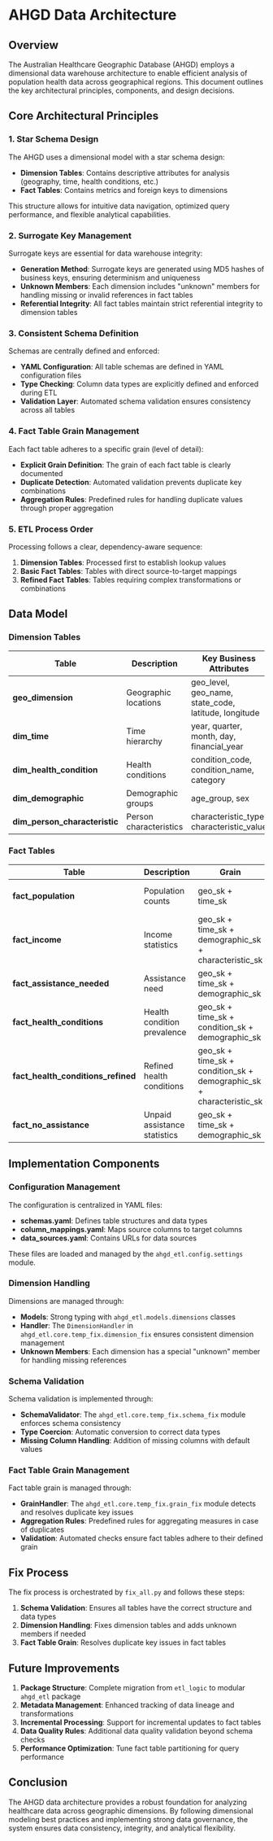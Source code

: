 # AHGD Data Architecture

## Overview

The Australian Healthcare Geographic Database (AHGD) employs a dimensional data warehouse architecture to enable efficient analysis of population health data across geographical regions. This document outlines the key architectural principles, components, and design decisions.

## Core Architectural Principles

### 1. Star Schema Design

The AHGD uses a dimensional model with a star schema design:

- **Dimension Tables**: Contains descriptive attributes for analysis (geography, time, health conditions, etc.)
- **Fact Tables**: Contains metrics and foreign keys to dimensions

This structure allows for intuitive data navigation, optimized query performance, and flexible analytical capabilities.

### 2. Surrogate Key Management

Surrogate keys are essential for data warehouse integrity:

- **Generation Method**: Surrogate keys are generated using MD5 hashes of business keys, ensuring determinism and uniqueness
- **Unknown Members**: Each dimension includes "unknown" members for handling missing or invalid references in fact tables
- **Referential Integrity**: All fact tables maintain strict referential integrity to dimension tables

### 3. Consistent Schema Definition

Schemas are centrally defined and enforced:

- **YAML Configuration**: All table schemas are defined in YAML configuration files
- **Type Checking**: Column data types are explicitly defined and enforced during ETL
- **Validation Layer**: Automated schema validation ensures consistency across all tables

### 4. Fact Table Grain Management

Each fact table adheres to a specific grain (level of detail):

- **Explicit Grain Definition**: The grain of each fact table is clearly documented
- **Duplicate Detection**: Automated validation prevents duplicate key combinations
- **Aggregation Rules**: Predefined rules for handling duplicate values through proper aggregation

### 5. ETL Process Order

Processing follows a clear, dependency-aware sequence:

1. **Dimension Tables**: Processed first to establish lookup values
2. **Basic Fact Tables**: Tables with direct source-to-target mappings
3. **Refined Fact Tables**: Tables requiring complex transformations or combinations

## Data Model

### Dimension Tables

| Table | Description | Key Business Attributes |
|-------|-------------|-------------------------|
| **geo_dimension** | Geographic locations | geo_level, geo_name, state_code, latitude, longitude |
| **dim_time** | Time hierarchy | year, quarter, month, day, financial_year |
| **dim_health_condition** | Health conditions | condition_code, condition_name, category |
| **dim_demographic** | Demographic groups | age_group, sex |
| **dim_person_characteristic** | Person characteristics | characteristic_type, characteristic_value |

### Fact Tables

| Table | Description | Grain | Measures |
|-------|-------------|-------|----------|
| **fact_population** | Population counts | geo_sk + time_sk | total_population, male_population, female_population |
| **fact_income** | Income statistics | geo_sk + time_sk + demographic_sk + characteristic_sk | median_income, mean_income, count_persons |
| **fact_assistance_needed** | Assistance need | geo_sk + time_sk + demographic_sk | count_persons |
| **fact_health_conditions** | Health condition prevalence | geo_sk + time_sk + condition_sk + demographic_sk | count_persons |
| **fact_health_conditions_refined** | Refined health conditions | geo_sk + time_sk + condition_sk + demographic_sk + characteristic_sk | count_persons |
| **fact_no_assistance** | Unpaid assistance statistics | geo_sk + time_sk + demographic_sk | count_persons |

## Implementation Components

### Configuration Management

The configuration is centralized in YAML files:

- **schemas.yaml**: Defines table structures and data types
- **column_mappings.yaml**: Maps source columns to target columns
- **data_sources.yaml**: Contains URLs for data sources

These files are loaded and managed by the `ahgd_etl.config.settings` module.

### Dimension Handling

Dimensions are managed through:

- **Models**: Strong typing with `ahgd_etl.models.dimensions` classes
- **Handler**: The `DimensionHandler` in `ahgd_etl.core.temp_fix.dimension_fix` ensures consistent dimension management
- **Unknown Members**: Each dimension has a special "unknown" member for handling missing references

### Schema Validation

Schema validation is implemented through:

- **SchemaValidator**: The `ahgd_etl.core.temp_fix.schema_fix` module enforces schema consistency
- **Type Coercion**: Automatic conversion to correct data types
- **Missing Column Handling**: Addition of missing columns with default values

### Fact Table Grain Management

Fact table grain is managed through:

- **GrainHandler**: The `ahgd_etl.core.temp_fix.grain_fix` module detects and resolves duplicate key issues
- **Aggregation Rules**: Predefined rules for aggregating measures in case of duplicates
- **Validation**: Automated checks ensure fact tables adhere to their defined grain

## Fix Process

The fix process is orchestrated by `fix_all.py` and follows these steps:

1. **Schema Validation**: Ensures all tables have the correct structure and data types
2. **Dimension Handling**: Fixes dimension tables and adds unknown members if needed
3. **Fact Table Grain**: Resolves duplicate key issues in fact tables

## Future Improvements

1. **Package Structure**: Complete migration from `etl_logic` to modular `ahgd_etl` package
2. **Metadata Management**: Enhanced tracking of data lineage and transformations
3. **Incremental Processing**: Support for incremental updates to fact tables
4. **Data Quality Rules**: Additional data quality validation beyond schema checks
5. **Performance Optimization**: Tune fact table partitioning for query performance

## Conclusion

The AHGD data architecture provides a robust foundation for analyzing healthcare data across geographic dimensions. By following dimensional modeling best practices and implementing strong data governance, the system ensures data consistency, integrity, and analytical flexibility.